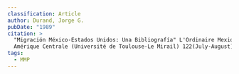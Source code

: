 ```yaml
---
classification: Article
author: Durand, Jorge G.
pubDate: "1989"
citation: >
  "Migración México-Estados Unidos: Una Bibliografía" L'Ordinaire Mexique
  Amérique Centrale (Université de Toulouse-Le Mirail) 122(July-August): 66-9.
tags:
  - MMP
---
```

